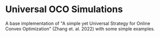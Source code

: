 # Universal OCO Simulations
 A base implementation of "A simple yet Universal Strategy for Online Convex Optimization" (Zhang et. al. 2022) with some simple examples.
